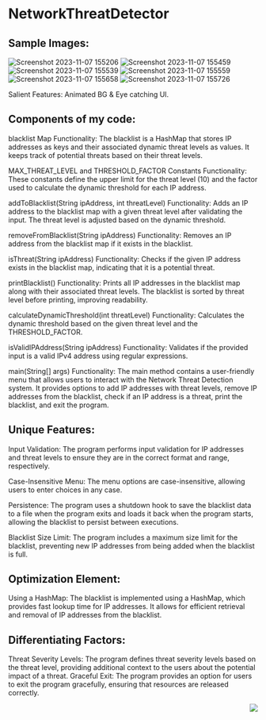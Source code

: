 # NetworkThreatDetector
## Sample Images:
![Screenshot 2023-11-07 155206](https://github.com/winverma/NetworkThreatDetector/assets/82725829/27018fa4-fbc3-4bcd-b76f-af00e48c39d2)
![Screenshot 2023-11-07 155459](https://github.com/winverma/NetworkThreatDetector/assets/82725829/d0b1ba0b-f9a7-4644-b94a-aade1a82865b)
![Screenshot 2023-11-07 155539](https://github.com/winverma/NetworkThreatDetector/assets/82725829/c89dc971-3eb7-4ce2-a62e-b26727ba2caf)
![Screenshot 2023-11-07 155559](https://github.com/winverma/NetworkThreatDetector/assets/82725829/63e91426-4367-44a3-acbd-5bbe6fa14c9b)
![Screenshot 2023-11-07 155658](https://github.com/winverma/NetworkThreatDetector/assets/82725829/57703ca6-c76d-4680-8a4d-961758dc9a53)
![Screenshot 2023-11-07 155726](https://github.com/winverma/NetworkThreatDetector/assets/82725829/f7f7d579-d3ee-4d61-8cc5-e2bde0339224)

Salient Features: Animated BG & Eye catching UI.

## Components of my code: 

blacklist Map Functionality: The blacklist is a HashMap that stores IP addresses as keys and their associated dynamic threat levels as values. It keeps track of potential threats based on their threat levels.

MAX_THREAT_LEVEL and THRESHOLD_FACTOR Constants Functionality: These constants define the upper limit for the threat level (10) and the factor used to calculate the dynamic threshold for each IP address.

addToBlacklist(String ipAddress, int threatLevel) Functionality: Adds an IP address to the blacklist map with a given threat level after validating the input. The threat level is adjusted based on the dynamic threshold.

removeFromBlacklist(String ipAddress) Functionality: Removes an IP address from the blacklist map if it exists in the blacklist.

isThreat(String ipAddress) Functionality: Checks if the given IP address exists in the blacklist map, indicating that it is a potential threat.

printBlacklist() Functionality: Prints all IP addresses in the blacklist map along with their associated threat levels. The blacklist is sorted by threat level before printing, improving readability.

calculateDynamicThreshold(int threatLevel) Functionality: Calculates the dynamic threshold based on the given threat level and the THRESHOLD_FACTOR.

isValidIPAddress(String ipAddress) Functionality: Validates if the provided input is a valid IPv4 address using regular expressions.

main(String[] args) Functionality: The main method contains a user-friendly menu that allows users to interact with the Network Threat Detection system. It provides options to add IP addresses with threat levels, remove IP addresses from the blacklist, check if an IP address is a threat, print the blacklist, and exit the program.


## Unique Features:

Input Validation: The program performs input validation for IP addresses and threat levels to ensure they are in the correct format and range, respectively.

Case-Insensitive Menu: The menu options are case-insensitive, allowing users to enter choices in any case.

Persistence: The program uses a shutdown hook to save the blacklist data to a file when the program exits and loads it back when the program starts, allowing the blacklist to persist between executions.

Blacklist Size Limit: The program includes a maximum size limit for the blacklist, preventing new IP addresses from being added when the blacklist is full.


## Optimization Element:

Using a HashMap: The blacklist is implemented using a HashMap, which provides fast lookup time for IP addresses. It allows for efficient retrieval and removal of IP addresses from the blacklist.


## Differentiating Factors:

Threat Severity Levels: The program defines threat severity levels based on the threat level, providing additional context to the users about the potential impact of a threat.
Graceful Exit: The program provides an option for users to exit the program gracefully, ensuring that resources are released correctly.

<p align="right"><a href="#top"><img src="https://img.shields.io/badge/-Back%20to%20Top-green?style=for-the-badge" /></a></p>
